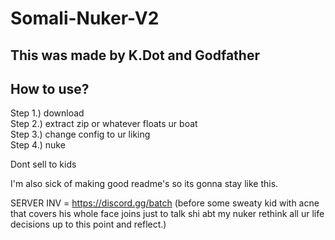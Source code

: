# Somali-Nuker-V2

## This was made by K.Dot and Godfather

## How to use?

Step 1.) download\
Step 2.) extract zip or whatever floats ur boat\
Step 3.) change config to ur liking\
Step 4.) nuke

Dont sell to kids

I'm also sick of making good readme's so its gonna stay like this.

SERVER INV = https://discord.gg/batch (before some sweaty kid with acne that covers his whole face joins just to talk shi abt my nuker rethink all ur life decisions up to this point and reflect.)

